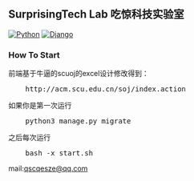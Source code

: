 ## SurprisingTech Lab 吃惊科技实验室

[![Python](https://img.shields.io/badge/python-3.4.2-red.svg?style=flat-square)](https://www.python.org/downloads/release/python-342/)
[![Django](https://img.shields.io/badge/django-2.0.4-ff69b4.svg?style=flat-square)](https://www.djangoproject.com/)

### How To Start

前端基于牛逼的scuoj的excel设计修改得到：

<pre>
    http://acm.scu.edu.cn/soj/index.action
</pre>

如果你是第一次运行

<pre>
	python3 manage.py migrate
</pre>

之后每次运行

<pre>
	bash -x start.sh
</pre>

mail:qscqesze@qq.com